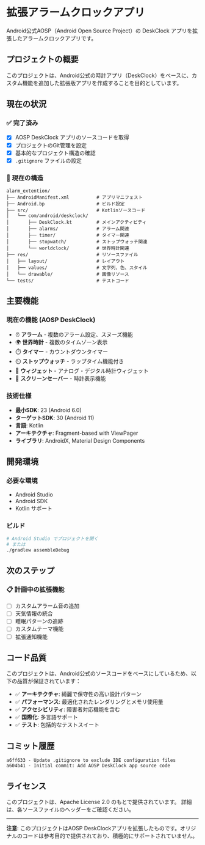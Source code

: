 # 拡張アラームクロックアプリ

Android公式AOSP（Android Open Source Project）の DeskClock アプリを拡張したアラームクロックアプリです。

## プロジェクトの概要

このプロジェクトは、Android公式の時計アプリ（DeskClock）をベースに、カスタム機能を追加した拡張版アプリを作成することを目的としています。

## 現在の状況

### ✅ 完了済み
- [x] AOSP DeskClock アプリのソースコードを取得
- [x] プロジェクトのGit管理を設定
- [x] 基本的なプロジェクト構造の確認
- [x] `.gitignore` ファイルの設定

### 🔄 現在の構造

```
alarm_extention/
├── AndroidManifest.xml          # アプリマニフェスト
├── Android.bp                   # ビルド設定
├── src/                         # Kotlinソースコード
│   └── com/android/deskclock/
│       ├── DeskClock.kt         # メインアクティビティ
│       ├── alarms/              # アラーム関連
│       ├── timer/               # タイマー関連
│       ├── stopwatch/           # ストップウォッチ関連
│       └── worldclock/          # 世界時計関連
├── res/                         # リソースファイル
│   ├── layout/                  # レイアウト
│   ├── values/                  # 文字列、色、スタイル
│   └── drawable/                # 画像リソース
└── tests/                       # テストコード
```

## 主要機能

### 現在の機能 (AOSP DeskClock)
- ⏰ **アラーム** - 複数のアラーム設定、スヌーズ機能
- 🌍 **世界時計** - 複数のタイムゾーン表示
- ⏱️ **タイマー** - カウントダウンタイマー
- ⏲️ **ストップウォッチ** - ラップタイム機能付き
- 🔧 **ウィジェット** - アナログ・デジタル時計ウィジェット
- 🌙 **スクリーンセーバー** - 時計表示機能

### 技術仕様
- **最小SDK**: 23 (Android 6.0)
- **ターゲットSDK**: 30 (Android 11)
- **言語**: Kotlin
- **アーキテクチャ**: Fragment-based with ViewPager
- **ライブラリ**: AndroidX, Material Design Components

## 開発環境

### 必要な環境
- Android Studio
- Android SDK
- Kotlin サポート

### ビルド
```bash
# Android Studio でプロジェクトを開く
# または
./gradlew assembleDebug
```

## 次のステップ

### 📋 計画中の拡張機能
- [ ] カスタムアラーム音の追加
- [ ] 天気情報の統合
- [ ] 睡眠パターンの追跡
- [ ] カスタムテーマ機能
- [ ] 拡張通知機能

## コード品質

このプロジェクトは、Android公式のソースコードをベースにしているため、以下の品質が保証されています：

- ✅ **アーキテクチャ**: 綺麗で保守性の高い設計パターン
- ✅ **パフォーマンス**: 最適化されたレンダリングとメモリ使用量
- ✅ **アクセシビリティ**: 障害者対応機能を含む
- ✅ **国際化**: 多言語サポート
- ✅ **テスト**: 包括的なテストスイート

## コミット履歴

```
a6ff633 - Update .gitignore to exclude IDE configuration files
a604b41 - Initial commit: Add AOSP DeskClock app source code
```

## ライセンス

このプロジェクトは、Apache License 2.0 のもとで提供されています。
詳細は、各ソースファイルのヘッダーをご確認ください。

---

**注意**: このプロジェクトはAOSP DeskClockアプリを拡張したものです。オリジナルのコードは参考目的で提供されており、積極的にサポートされていません。 